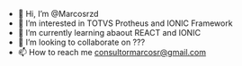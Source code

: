 - 👋 Hi, I’m @Marcosrzd
- 👀 I’m interested in TOTVS Protheus and IONIC Framework
- 🌱 I’m currently learning abaout REACT and IONIC
- 💞️ I’m looking to collaborate on ???
- 📫 How to reach me consultormarcosr@gmail.com

<!---
Marcosrzd/Marcosrzd is a ✨ special ✨ repository because its `README.md` (this file) appears on your GitHub profile.
You can click the Preview link to take a look at your changes.
--->
